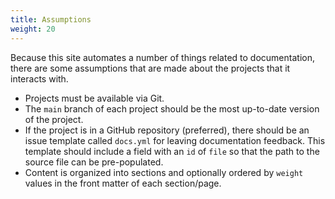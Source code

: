 ```yaml
---
title: Assumptions
weight: 20
---
```


Because this site automates a number of things related to documentation, there are some assumptions that are made about the projects that it interacts with. 

* Projects must be available via Git.
* The `main` branch of each project should be the most up-to-date version of the project.
* If the project is in a GitHub repository (preferred), there should be an issue template called `docs.yml` for leaving documentation feedback. This template should include a field with an `id` of `file` so that the path to the source file can be pre-populated.
* Content is organized into sections and optionally ordered by `weight` values in the front matter of each section/page.
